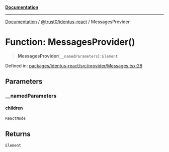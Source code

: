 [**Documentation**](../../../README.md)

***

[Documentation](../../../README.md) / [@trust0/identus-react](../README.md) / MessagesProvider

# Function: MessagesProvider()

> **MessagesProvider**(`__namedParameters`): `Element`

Defined in: [packages/identus-react/src/provider/Messages.tsx:28](https://github.com/trust0-project/identus/blob/a6691e588219d32de5fbabc2f0f2392caeb94cf4/packages/identus-react/src/provider/Messages.tsx#L28)

## Parameters

### \_\_namedParameters

#### children

`ReactNode`

## Returns

`Element`
